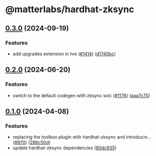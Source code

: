 # @matterlabs/hardhat-zksync

## [0.3.0](https://github.com/matter-labs/hardhat-zksync/compare/@matterlabs/hardhat-zksync-v0.2.0...@matterlabs/hardhat-zksync-v0.3.0) (2024-09-19)


### Features

* add upgrades extension in hre ([#1414](https://github.com/matter-labs/hardhat-zksync/issues/1414)) ([d1740bc](https://github.com/matter-labs/hardhat-zksync/commit/d1740bc9b9981aab6ebfbac3960a302ad0b66ec6))

## [0.2.0](https://github.com/matter-labs/hardhat-zksync/compare/@matterlabs/hardhat-zksync-v0.1.0...@matterlabs/hardhat-zksync-v0.2.0) (2024-06-20)


### Features

* switch to the default codegen with zksync solc ([#1176](https://github.com/matter-labs/hardhat-zksync/issues/1176)) ([aaa7c75](https://github.com/matter-labs/hardhat-zksync/commit/aaa7c75a1c8094d52d880f8c14d3e6bdca28b07f))

## [0.1.0](https://github.com/matter-labs/hardhat-zksync/compare/@matterlabs/hardhat-zksync-v0.0.1...@matterlabs/hardhat-zksync-v0.1.0) (2024-04-08)


### Features

* replacing the toolbox plugin with hardhat-zksync and introducin… ([#970](https://github.com/matter-labs/hardhat-zksync/issues/970)) ([286c50d](https://github.com/matter-labs/hardhat-zksync/commit/286c50dc3ea36ff1ca277c07c8cb66200e625fc2))
* update hardhat-zksync dependencies ([80dc835](https://github.com/matter-labs/hardhat-zksync/commit/80dc835f5878df469f280bd0e7cfe024881a3017))
